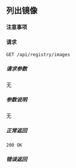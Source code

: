 ## 列出镜像

#### 注意事项

#### 请求

```
GET /api/registry/images
```

##### 请求参数

无

##### 参数说明

无

##### 正常返回

```
200 OK
```

##### 错误返回
